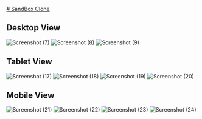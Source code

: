 [# SandBox Clone
](https://yashpandya2.github.io/SandBox/sandbox_clone/)

## Desktop View
 
 
 
![Screenshot (7)](https://user-images.githubusercontent.com/80821403/175256100-2a68f455-9d6f-44b2-b7ef-d3df8ce1d59c.png)
![Screenshot (8)](https://user-images.githubusercontent.com/80821403/175256136-fd26ff9d-b81b-46a7-b9b2-3964770cc286.png)
![Screenshot (9)](https://user-images.githubusercontent.com/80821403/175256153-ec663643-d399-42fc-bbde-cb9d26272cfd.png)

## Tablet View



![Screenshot (17)](https://user-images.githubusercontent.com/80821403/175466272-a1f008a0-b640-4153-b3d6-e78b4f103cae.png)
![Screenshot (18)](https://user-images.githubusercontent.com/80821403/175466282-b2fddc87-3555-4003-8e6b-0171165288fc.png)
![Screenshot (19)](https://user-images.githubusercontent.com/80821403/175466297-1f5f7065-812a-48fc-9f66-3729453a6d77.png)
![Screenshot (20)](https://user-images.githubusercontent.com/80821403/175466313-3387b6a8-6a37-4076-b419-6b856f11aae4.png)



## Mobile View



![Screenshot (21)](https://user-images.githubusercontent.com/80821403/175466364-97b79f7d-beb4-4d2d-b330-669b3a845ac3.png)
![Screenshot (22)](https://user-images.githubusercontent.com/80821403/175466353-ea181a49-dfd7-4a69-b274-f8f4f98b5ef9.png)
![Screenshot (23)](https://user-images.githubusercontent.com/80821403/175466359-9a9ce47b-a75c-453e-ad67-57c809799979.png)
![Screenshot (24)](https://user-images.githubusercontent.com/80821403/175466362-390a3aec-5fe1-4afd-aadf-3930e8b2e6a6.png)

